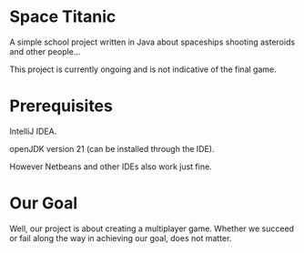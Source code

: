 # Space Titanic
A simple school project written in Java about spaceships shooting asteroids and other people...

This project is currently ongoing and is not indicative of the final game.

# Prerequisites
IntelliJ IDEA.

openJDK version 21 (can be installed through the IDE). 

However Netbeans and other IDEs also work just fine.

# Our Goal
Well, our project is about creating a multiplayer game. Whether we succeed or fail along the way in achieving our goal, does not matter. 
